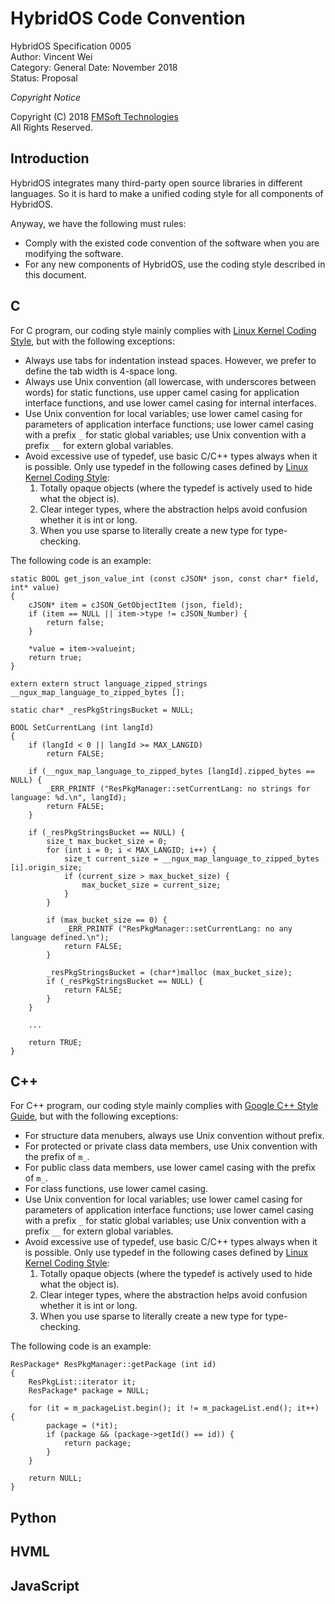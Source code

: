 # HybridOS Code Convention

HybridOS Specification 0005  
Author: Vincent Wei  
Category: General
Date: November 2018  
Status: Proposal

*Copyright Notice*

Copyright (C) 2018 [FMSoft Technologies]  
All Rights Reserved.

## Introduction

HybridOS integrates many third-party open source libraries in different
languages. So it is hard to make a unified coding style for all components
of HybridOS.

Anyway, we have the following must rules:

* Comply with the existed code convention of the software when you are
  modifying the software.
* For any new components of HybridOS, use the coding style described in this
  document.

## C

For C program, our coding style mainly complies with [Linux Kernel Coding Style],
but with the following exceptions:

* Always use tabs for indentation instead spaces. However, we prefer to define
  the tab width is 4-space long.
* Always use Unix convention (all lowercase, with underscores between words)
  for static functions, use upper camel casing for application interface
  functions, and use lower camel casing for internal interfaces.
* Use Unix convention for local variables; use lower camel casing for 
  parameters of application interface functions; use lower camel casing with
  a prefix `_` for static global variables; use Unix convention with a 
  prefix `__` for extern global variables.
* Avoid excessive use of typedef, use basic C/C++ types always when it is possible.
  Only use typedef in the following cases defined by [Linux Kernel Coding Style]:
	1. Totally opaque objects (where the typedef is actively used to hide what the object is).
	1. Clear integer types, where the abstraction helps avoid confusion whether it is int or long.
	1. When you use sparse to literally create a new type for type-checking.

The following code is an example:

	static BOOL get_json_value_int (const cJSON* json, const char* field, int* value)
	{
		cJSON* item = cJSON_GetObjectItem (json, field);
		if (item == NULL || item->type != cJSON_Number) {
			return false;
		}

		*value = item->valueint;
		return true;
	}

	extern extern struct language_zipped_strings __ngux_map_language_to_zipped_bytes [];

	static char* _resPkgStringsBucket = NULL;

	BOOL SetCurrentLang (int langId)
	{
		if (langId < 0 || langId >= MAX_LANGID)
			return FALSE;

		if (__ngux_map_language_to_zipped_bytes [langId].zipped_bytes == NULL) {
			_ERR_PRINTF ("ResPkgManager::setCurrentLang: no strings for language: %d.\n", langId);
			return FALSE;
		}

		if (_resPkgStringsBucket == NULL) {
			size_t max_bucket_size = 0;
			for (int i = 0; i < MAX_LANGID; i++) {
				size_t current_size = __ngux_map_language_to_zipped_bytes [i].origin_size;
				if (current_size > max_bucket_size) {
					max_bucket_size = current_size;
				}
			}

			if (max_bucket_size == 0) {
				_ERR_PRINTF ("ResPkgManager::setCurrentLang: no any language defined.\n");
				return FALSE;
			}

			_resPkgStringsBucket = (char*)malloc (max_bucket_size);
			if (_resPkgStringsBucket == NULL) {
				return FALSE;
			}
		}

		...

		return TRUE;
	}

## C++

For C++ program, our coding style mainly complies with [Google C++ Style Guide],
but with the following exceptions:

* For structure data menubers, always use Unix convention without prefix.
* For protected or private class data members, use Unix convention with
  the prefix of `m_`.
* For public class data members, use lower camel casing with the prefix of `m_`.
* For class functions, use lower camel casing.
* Use Unix convention for local variables; use lower camel casing for 
  parameters of application interface functions; use lower camel casing with
  a prefix `_` for static global variables; use Unix convention with a 
  prefix `__` for extern global variables.
* Avoid excessive use of typedef, use basic C/C++ types always when it is possible.
  Only use typedef in the following cases defined by [Linux Kernel Coding Style]:
	1. Totally opaque objects (where the typedef is actively used to hide what the object is).
	1. Clear integer types, where the abstraction helps avoid confusion whether it is int or long.
	1. When you use sparse to literally create a new type for type-checking.

The following code is an example:

	ResPackage* ResPkgManager::getPackage (int id)
	{
		ResPkgList::iterator it;
		ResPackage* package = NULL;

		for (it = m_packageList.begin(); it != m_packageList.end(); it++) {
			package = (*it);
			if (package && (package->getId() == id)) {
				return package;
			}
		}

		return NULL;
	}

## Python

## HVML

## JavaScript

[Beijing FMSoft Technologies Co., Ltd.]: http://www.fmsoft.cn
[FMSoft Technologies]: http://www.fmsoft.cn
[HybridOS Official Site]: http://www.hybridos.org

[HybridOS Architecture]: https://github.com/VincentWei/hybridos/blob/master/docs/HYBRIDOS-SPEC-0000.md
[HybridOS App Framework]: https://github.com/VincentWei/hybridos/blob/master/docs/HYBRIDOS-SPEC-0001.md
[HybridOS Foundation Class Library]: https://github.com/VincentWei/hybridos/blob/master/docs/HYBRIDOS-SPEC-0002.md
[HybridOS Security Design]: https://github.com/VincentWei/hybridos/blob/master/docs/HYBRIDOS-SPEC-0003.md
[HybridOS Device Simulation Environment]: https://github.com/VincentWei/hybridos/blob/master/docs/HYBRIDOS-SPEC-0004.md
[HybridOS Code Convention]: https://github.com/VincentWei/hybridos/blob/master/docs/HYBRIDOS-SPEC-0005.md

[Linux Kernel Coding Style]: https://www.kernel.org/doc/html/latest/process/coding-style.html
[Google C++ Style Guide]: https://google.github.io/styleguide/cppguide.html
